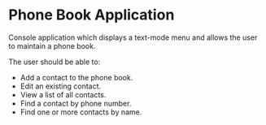 # Phone Book Application

Console application which displays a text-mode menu and allows the user to maintain a phone book.


The user should be able to:

- Add a contact to the phone book.
- Edit an existing contact.
- View a list of all contacts.
- Find a contact by phone number.
- Find one or more contacts by name.



